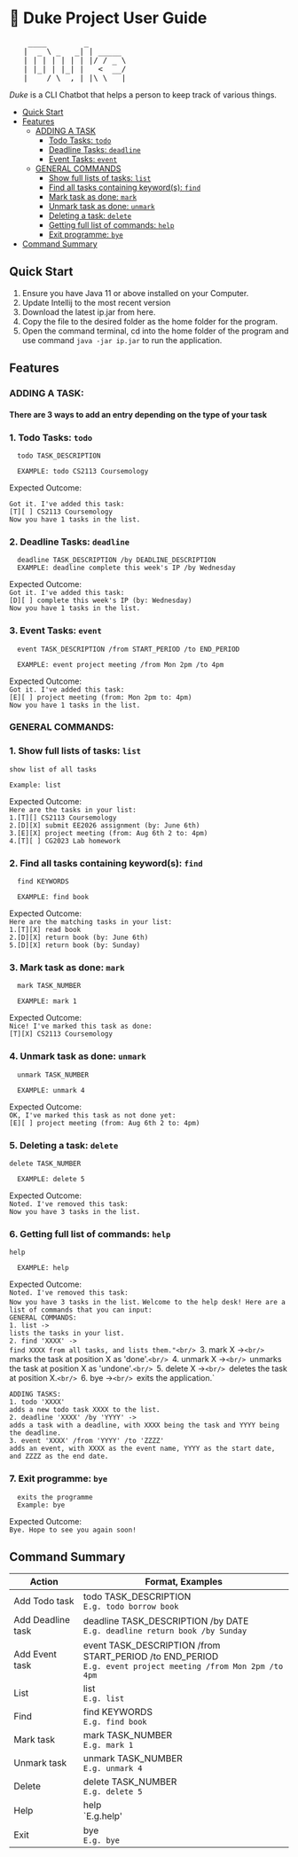 # 📜 Duke Project User Guide

<pre>
    ____        _        
   |  _ \ _   _| | _____ 
   | | | | | | | |/ / _ \
   | |_| | |_| |   <  __/
   |____/ \__,_|_|\_\___|
</pre>

_Duke_ is a CLI Chatbot that helps a person to keep track of various things.

<!-- Table of Content -->

- [Quick Start](#quick-start)
- [Features](#features)
  - [ADDING A TASK](#adding-a-task)
    - [Todo Tasks: `todo`](#1-todo-tasks-todo)
    - [Deadline Tasks: `deadline`](#2-deadline-tasks-deadline)
    - [Event Tasks: `event`](#3-event-tasks-event)
  - [GENERAL COMMANDS](#general-commands)
    - [Show full lists of tasks: `list`](#1-show-full-lists-of-tasks-list)
    - [Find all tasks containing keyword(s): `find`](#2-find-all-tasks-containing-keywords-find)
    - [Mark task as done: `mark`](#3-mark-task-as-done-mark)
    - [Unmark task as done: `unmark`](#4-unmark-task-as-done-unmark)
    - [Deleting a task: `delete`](#5-deleting-a-task-delete)
    - [Getting full list of commands: `help`](#6-getting-full-list-of-commands-help)
    - [Exit programme: `bye`](#7-exit-programme-bye)
- [Command Summary](#command-summary)

## Quick Start

1. Ensure you have Java 11 or above installed on your Computer.
2. Update Intellij to the most recent version
3. Download the latest ip.jar from here.
4. Copy the file to the desired folder as the home folder for the program.
5. Open the command terminal, cd into the home folder of the program and use command `java -jar ip.jar` to run the application.

## Features

### ADDING A TASK:

#### There are 3 ways to add an entry depending on the type of your task

### 1. Todo Tasks: `todo`

      todo TASK_DESCRIPTION

      EXAMPLE: todo CS2113 Coursemology

Expected Outcome:<br/>

`Got it. I've added this task:` <br/>
`[T][ ] CS2113 Coursemology` <br/>
`Now you have 1 tasks in the list.`

### 2. Deadline Tasks: `deadline`

      deadline TASK_DESCRIPTION /by DEADLINE_DESCRIPTION
      EXAMPLE: deadline complete this week's IP /by Wednesday

Expected Outcome:<br/>
`Got it. I've added this task:` <br/>
`[D][ ] complete this week's IP (by: Wednesday)` <br/>
`Now you have 1 tasks in the list.`

### 3. Event Tasks: `event`

      event TASK_DESCRIPTION /from START_PERIOD /to END_PERIOD

      EXAMPLE: event project meeting /from Mon 2pm /to 4pm

Expected Outcome:<br/>
`Got it. I've added this task:` <br/>
`[E][ ] project meeting (from: Mon 2pm to: 4pm)` <br/>
`Now you have 1 tasks in the list.`

### GENERAL COMMANDS:

### 1. Show full lists of tasks: `list`

    show list of all tasks

    Example: list

Expected Outcome:<br/>
`Here are the tasks in your list:` <br/>
`1.[T][] CS2113 Coursemology`<br/>
`2.[D][X] submit EE2026 assignment (by: June 6th)`<br/>
`3.[E][X] project meeting (from: Aug 6th 2 to: 4pm)`<br/>
`4.[T][ ] CG2023 Lab homework`<br/>

### 2. Find all tasks containing keyword(s): `find`

      find KEYWORDS

      EXAMPLE: find book

Expected Outcome:<br/>
`Here are the matching tasks in your list:`<br/>
`1.[T][X] read book`<br/>
`2.[D][X] return book (by: June 6th)`<br/>
`5.[D][X] return book (by: Sunday)`

### 3. Mark task as done: `mark`

      mark TASK_NUMBER

      EXAMPLE: mark 1

Expected Outcome:<br/>
`Nice! I've marked this task as done:`<br/>
`[T][X] CS2113 Coursemology`

### 4. Unmark task as done: `unmark`

      unmark TASK_NUMBER

      EXAMPLE: unmark 4

Expected Outcome:<br/>
`OK, I've marked this task as not done yet:`<br/>
`[E][ ] project meeting (from: Aug 6th 2 to: 4pm)`

### 5. Deleting a task: `delete`

    delete TASK_NUMBER

      EXAMPLE: delete 5

Expected Outcome:<br/>
`Noted. I've removed this task:`<br/>
`Now you have 3 tasks in the list.`

### 6. Getting full list of commands: `help`

    help

      EXAMPLE: help

Expected Outcome:<br/>
`Noted. I've removed this task:`<br/>
`Now you have 3 tasks in the list.`
`Welcome to the help desk! Here are a list of commands that you can input:`<br/>
`GENERAL COMMANDS:`<br/>
`1. list ->`<br/>
`lists the tasks in your list.`<br/>
`2. find 'XXXX' ->`<br/>
`find XXXX from all tasks, and lists them."<br/>
`3. mark X ->`<br/>
`marks the task at position X as 'done'.`<br/>
`4. unmark X ->`<br/>
`unmarks the task at position X as 'undone'.`<br/>
`5. delete X ->`<br/>
`deletes the task at position X.`<br/>
`6. bye ->`<br/>
`exits the application.`<br/>

`ADDING TASKS:`<br/>
`1. todo 'XXXX'`<br/>
`adds a new todo task XXXX to the list.`<br/>
`2. deadline 'XXXX' /by 'YYYY' ->`<br/>
`adds a task with a deadline, with XXXX being the task and YYYY being the deadline.`<br/>
`3. event 'XXXX' /from 'YYYY' /to 'ZZZZ'`<br/>
`adds an event, with XXXX as the event name, YYYY as the start date, and ZZZZ as the end date.`<br/>

### 7. Exit programme: `bye`

      exits the programme
      Example: bye

Expected Outcome:<br/>
`Bye. Hope to see you again soon!`<br/>

## Command Summary

| Action            | Format, Examples                                                                                                |
| ----------------- | --------------------------------------------------------------------------------------------------------------- |
| Add Todo task     | todo TASK_DESCRIPTION<br/>`E.g. todo borrow book`                                                               |
| Add Deadline task | deadline TASK_DESCRIPTION /by DATE<br/>`E.g. deadline return book /by Sunday`                                   |
| Add Event task    | event TASK_DESCRIPTION /from START_PERIOD /to END_PERIOD<br/>`E.g. event project meeting /from Mon 2pm /to 4pm` |
| List              | list<br/>`E.g. list`                                                                                            |
| Find              | find KEYWORDS<br/>`E.g. find book`                                                                              |
| Mark task         | mark TASK_NUMBER<br/>`E.g. mark 1`                                                                              |
| Unmark task       | unmark TASK_NUMBER<br/>`E.g. unmark 4`                                                                          |
| Delete            | delete TASK_NUMBER<br/>`E.g. delete 5`                                                                          |
| Help              | help<br/>`E.g.help'                                                                                             |
| Exit              | bye<br/>`E.g. bye`                                                                                              |
